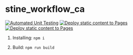 # stine_workflow_ca

[![Automated Unit Testing](https://github.com/StineNygren/stine_workflow_ca/actions/workflows/unit-testing.yml/badge.svg?branch=workflow)](https://github.com/StineNygren/stine_workflow_ca/actions/workflows/unit-testing.yml)
[![Deploy static content to Pages](https://github.com/StineNygren/stine_workflow_ca/actions/workflows/static.yml/badge.svg?branch=workflow)](https://github.com/StineNygren/stine_workflow_ca/actions/workflows/static.yml)
[![Deploy static content to Pages](https://github.com/StineNygren/stine_workflow_ca/actions/workflows/e2e-test.yml/badge.svg?branch=workflow)](https://github.com/StineNygren/stine_workflow_ca/actions/workflows/e2e-test.yml)

1. Installing:
`npm i`

2. Build:
`npm run build`

